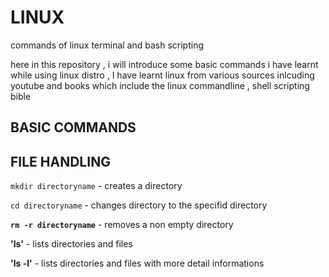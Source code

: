 # LINUX
commands of linux terminal and bash scripting

here in this repository , i will introduce some basic commands i have learnt while using linux distro , I have learnt linux from various sources inlcuding youtube and books which include the linux commandline , shell scripting bible 

## BASIC COMMANDS



## FILE HANDLING

`mkdir directoryname`  - creates a directory 

`cd directoryname` - changes directory to the specifid directory

**`rm -r directoryname`** - removes a non empty directory

**'ls'** - lists directories and files 

**'ls -l'** - lists directories and files with more detail informations




